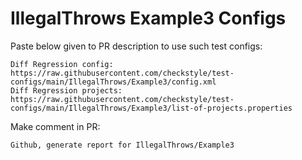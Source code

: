 # IllegalThrows Example3 Configs
Paste below given to PR description to use such test configs:
```
Diff Regression config: https://raw.githubusercontent.com/checkstyle/test-configs/main/IllegalThrows/Example3/config.xml
Diff Regression projects: https://raw.githubusercontent.com/checkstyle/test-configs/main/IllegalThrows/Example3/list-of-projects.properties
```
Make comment in PR:
```
Github, generate report for IllegalThrows/Example3
```
